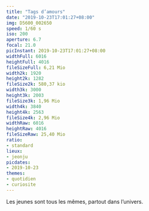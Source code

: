 ```yaml
---
title: "Tags d’amours"
date: "2019-10-23T17:01:27+08:00"
img: D5600_002650
speed: 1/60 s
iso: 200
aperture: 6.7
focal: 21.0
picInstant: 2019-10-23T17:01:27+08:00
widthFull: 6016
heightFull: 4016
fileSizeFull: 6,21 Mio
width2k: 1920
height2k: 1282
fileSize2k: 580,37 kio
width3k: 3000
height3k: 2003
fileSize3k: 1,96 Mio
width4k: 3840
height4k: 2563
fileSize4k: 2,96 Mio
widthRaw: 6016
heightRaw: 4016
fileSizeRaw: 25,40 Mio
ratio:
- standard
lieux:
- jeonju
picdates:
- 2019-10-23
themes:
- quotidien
- curiosite
---
```


Les jeunes sont tous les mêmes, partout dans l’univers.